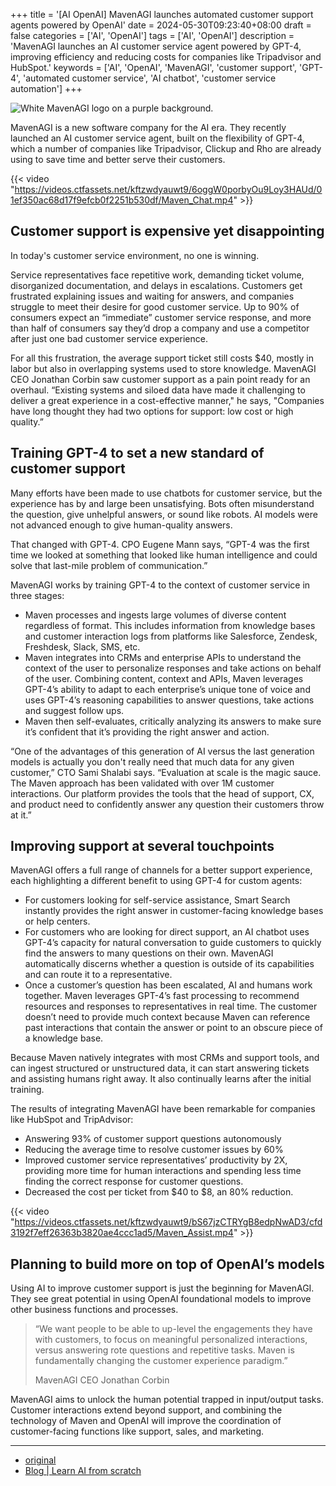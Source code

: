 +++
title = '[AI OpenAI] MavenAGI launches automated customer support agents powered by OpenAI'
date = 2024-05-30T09:23:40+08:00
draft = false
categories = ['AI', 'OpenAI']
tags = ['AI', 'OpenAI']
description = 'MavenAGI launches an AI customer service agent powered by GPT-4, improving efficiency and reducing costs for companies like Tripadvisor and HubSpot.'
keywords = ['AI', 'OpenAI', 'MavenAGI', 'customer support', 'GPT-4', 'automated customer service', 'AI chatbot', 'customer service automation']
+++

![White MavenAGI logo on a purple background.](https://images.ctfassets.net/kftzwdyauwt9/4ODVwIGDS1fsp5DXzVvVrQ/6986fb1ac60bf3bd3ef43110dee807de/MavenAGI.png?w=1920&q=90&fm=webp)

MavenAGI is a new software company for the AI era. They recently launched an AI customer service agent, built on the flexibility of GPT-4, which a number of companies like Tripadvisor, Clickup and Rho are already using to save time and better serve their customers.

{{< video "https://videos.ctfassets.net/kftzwdyauwt9/6oggW0porbyOu9Loy3HAUd/01ef350ac68d17f9efcb0f2251b530df/Maven_Chat.mp4" >}}

## Customer support is expensive yet disappointing
In today's customer service environment, no one is winning.

Service representatives face repetitive work, demanding ticket volume, disorganized documentation, and delays in escalations. Customers get frustrated explaining issues and waiting for answers, and companies struggle to meet their desire for good customer service. Up to 90% of consumers expect an “immediate” customer service response, and more than half of consumers say they’d drop a company and use a competitor after just one bad customer service experience.

For all this frustration, the average support ticket still costs $40, mostly in labor but also in overlapping systems used to store knowledge. MavenAGI CEO Jonathan Corbin saw customer support as a pain point ready for an overhaul. “Existing systems and siloed data have made it challenging to deliver a great experience in a cost-effective manner," he says, "Companies have long thought they had two options for support: low cost or high quality.”

## Training GPT-4 to set a new standard of customer support
Many efforts have been made to use chatbots for customer service, but the experience has by and large been unsatisfying. Bots often misunderstand the question, give unhelpful answers, or sound like robots. AI models were not advanced enough to give human-quality answers.

That changed with GPT-4. CPO Eugene Mann says, “GPT-4 was the first time we looked at something that looked like human intelligence and could solve that last-mile problem of communication.”

MavenAGI works by training GPT-4 to the context of customer service in three stages:

- Maven processes and ingests large volumes of diverse content regardless of format. This includes information from knowledge bases and customer interaction logs from platforms like Salesforce, Zendesk, Freshdesk, Slack, SMS, etc.
- Maven integrates into CRMs and enterprise APIs to understand the context of the user to personalize responses and take actions on behalf of the user. Combining content, context and APIs, Maven leverages GPT-4’s ability to adapt to each enterprise’s unique tone of voice and uses GPT-4’s reasoning capabilities to answer questions, take actions and suggest follow ups.
- Maven then self-evaluates, critically analyzing its answers to make sure it’s confident that it’s providing the right answer and action.

“One of the advantages of this generation of AI versus the last generation models is actually you don't really need that much data for any given customer,” CTO Sami Shalabi says. “Evaluation at scale is the magic sauce. The Maven approach has been validated with over 1M customer interactions. Our platform provides the tools that the head of support, CX, and product need to confidently answer any question their customers throw at it.”

## Improving support at several touchpoints
MavenAGI offers a full range of channels for a better support experience, each highlighting a different benefit to using GPT-4 for custom agents:

- For customers looking for self-service assistance, Smart Search instantly provides the right answer in customer-facing knowledge bases or help centers.
- For customers who are looking for direct support, an AI chatbot uses GPT-4’s capacity for natural conversation to guide customers to quickly find the answers to many questions on their own. MavenAGI automatically discerns whether a question is outside of its capabilities and can route it to a representative. 
- Once a customer’s question has been escalated, AI and humans work together. Maven leverages GPT-4’s fast processing to recommend resources and responses to representatives in real time. The customer doesn’t need to provide much context because Maven can reference past interactions that contain the answer or point to an obscure piece of a knowledge base.

Because Maven natively integrates with most CRMs and support tools, and can ingest structured or unstructured data, it can start answering tickets and assisting humans right away. It also continually learns after the initial training.

The results of integrating MavenAGI have been remarkable for companies like HubSpot and TripAdvisor:

- Answering 93% of customer support questions autonomously
- Reducing the average time to resolve customer issues by 60%
- Improved customer service representatives’ productivity by 2X, providing more time for human interactions and spending less time finding the correct response for customer questions. 
- Decreased the cost per ticket from $40 to $8, an 80% reduction.

{{< video "https://videos.ctfassets.net/kftzwdyauwt9/bS67jzCTRYgB8edpNwAD3/cfd3192f7eff26363b3820ae4ccc1ad5/Maven_Assist.mp4" >}}

## Planning to build more on top of OpenAI’s models
Using AI to improve customer support is just the beginning for MavenAGI. They see great potential in using OpenAI foundational models to improve other business functions and processes.

>“We want people to be able to up-level the engagements they have with customers, to focus on meaningful personalized interactions, versus answering rote questions and repetitive tasks. Maven is fundamentally changing the customer experience paradigm.”
>
>MavenAGI CEO Jonathan Corbin

MavenAGI aims to unlock the human potential trapped in input/output tasks. Customer interactions extend beyond support, and combining the technology of Maven and OpenAI will improve the coordination of customer-facing functions like support, sales, and marketing.

---

- [original](https://openai.com/index/mavenagi-launches-automated-customer-support-agents-powered-by-openai/)
- [Blog | Learn AI from scratch](https://blog.aihub2022.top/en/post/ai-openai-mavenagi-launches-automated-customer-support-agents-powered-by-openai/)

